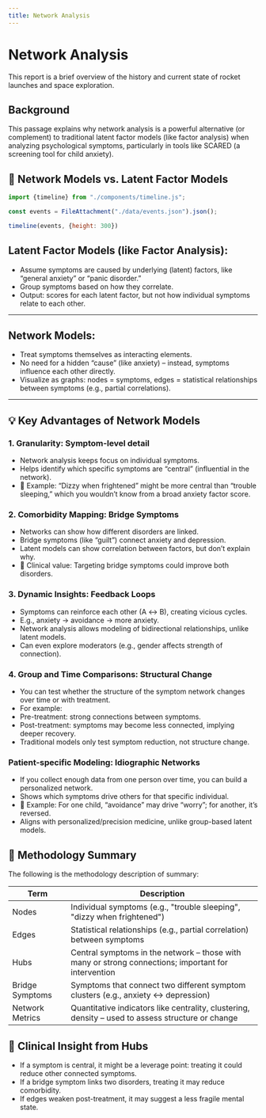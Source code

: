 ```yaml
---
title: Network Analysis
---
```


# Network Analysis
This report is a brief overview of the history and current state of rocket launches and space exploration.

## Background

This passage explains why network analysis is a powerful alternative (or complement) to traditional latent factor models (like factor analysis) when analyzing psychological symptoms, particularly in tools like SCARED (a screening tool for child anxiety).


## 🔗 Network Models vs. Latent Factor Models

```js
import {timeline} from "./components/timeline.js";
```

```js
const events = FileAttachment("./data/events.json").json();
```

```js
timeline(events, {height: 300})
```

## Latent Factor Models (like Factor Analysis):
-	Assume symptoms are caused by underlying (latent) factors, like “general anxiety” or “panic disorder.”
-	Group symptoms based on how they correlate.
-	Output: scores for each latent factor, but not how individual symptoms relate to each other.

---
## Network Models:
-	Treat symptoms themselves as interacting elements.
-	No need for a hidden “cause” (like anxiety) – instead, symptoms influence each other directly.
-	Visualize as graphs: nodes = symptoms, edges = statistical relationships between symptoms (e.g., partial correlations).

---
## 💡 Key Advantages of Network Models

### 1. Granularity: Symptom-level detail
-	Network analysis keeps focus on individual symptoms.
-	Helps identify which specific symptoms are “central” (influential in the network).
-	🧠 Example: “Dizzy when frightened” might be more central than “trouble sleeping,” which you wouldn’t know from a broad anxiety factor score.

### 2. Comorbidity Mapping: Bridge Symptoms
-	Networks can show how different disorders are linked.
-	Bridge symptoms (like “guilt”) connect anxiety and depression.
-	Latent models can show correlation between factors, but don’t explain why.
-	🔧 Clinical value: Targeting bridge symptoms could improve both disorders.

### 3. Dynamic Insights: Feedback Loops
-	Symptoms can reinforce each other (A ↔ B), creating vicious cycles.
-	E.g., anxiety → avoidance → more anxiety.
-	Network analysis allows modeling of bidirectional relationships, unlike latent models.
-	Can even explore moderators (e.g., gender affects strength of connection).


### 4. Group and Time Comparisons: Structural Change
-	You can test whether the structure of the symptom network changes over time or with treatment.
-	For example:
-	Pre-treatment: strong connections between symptoms.
-	Post-treatment: symptoms may become less connected, implying deeper recovery.
-	Traditional models only test symptom reduction, not structure change.

### Patient-specific Modeling: Idiographic Networks
-	If you collect enough data from one person over time, you can build a personalized network.
-	Shows which symptoms drive others for that specific individual.
-	🧍 Example: For one child, “avoidance” may drive “worry”; for another, it’s reversed.
-	Aligns with personalized/precision medicine, unlike group-based latent models.


## 🔬 Methodology Summary
The following is the methodology description of summary:

| Term | Description |
|------|------------|
| Nodes | Individual symptoms (e.g., "trouble sleeping", "dizzy when frightened") |
| Edges | Statistical relationships (e.g., partial correlation) between symptoms |
| Hubs | Central symptoms in the network – those with many or strong connections; important for intervention |
| Bridge Symptoms | Symptoms that connect two different symptom clusters (e.g., anxiety ↔ depression) |
| Network Metrics | Quantitative indicators like centrality, clustering, density – used to assess structure or change |


## 🧠 Clinical Insight from Hubs
-	If a symptom is central, it might be a leverage point: treating it could reduce other connected symptoms.
-	If a bridge symptom links two disorders, treating it may reduce comorbidity.
-	If edges weaken post-treatment, it may suggest a less fragile mental state.
